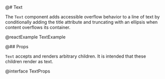 @# Text

The `Text` component adds accessible overflow behavior to a line of text by
conditionally adding the title attribute and truncating with an ellipsis when content overflows its container.

@reactExample TextExample

@## Props

`Text` accepts and renders arbitrary children. It is intended that these children render as text.

@interface TextProps
